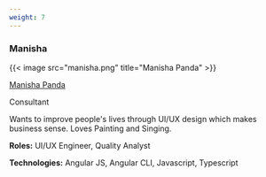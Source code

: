 ```yaml
---
weight: 7
---
```


### Manisha

{{< image src="manisha.png" title="Manisha Panda" >}}

[Manisha Panda](https://www.linkedin.com/in/manisha-panda-4928688b/")

Consultant

Wants to improve people's lives through UI/UX design which makes business sense. Loves Painting and Singing.

**Roles:** UI/UX Engineer, Quality Analyst

**Technologies:** Angular JS, Angular CLI, Javascript, Typescript
